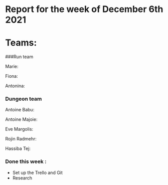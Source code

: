 #  Report for the week of December 6th 2021


# Teams:

###Run team




Marie:


Fiona: 


Antonina: 





### Dungeon team

Antoine Babu:



Antoine Majoie:



Eve Margolis:



Rojin Radmehr:



Hassiba Tej:


### Done this week :
- Set up the Trello and Git
- Research 
  


